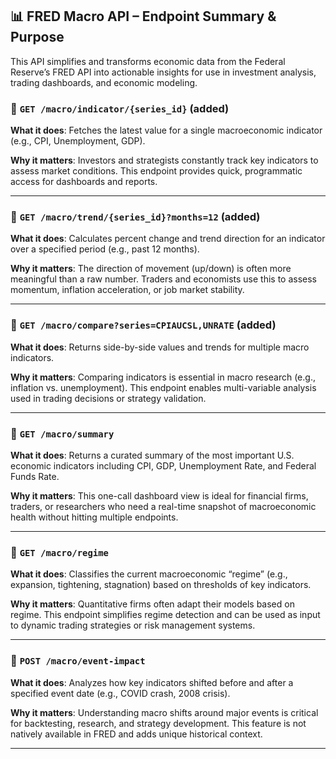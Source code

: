 
## 📊 FRED Macro API – Endpoint Summary & Purpose

This API simplifies and transforms economic data from the Federal Reserve’s FRED API into actionable insights for use in investment analysis, trading dashboards, and economic modeling.



### 🔹 `GET /macro/indicator/{series_id}` (added)

**What it does**:
Fetches the latest value for a single macroeconomic indicator (e.g., CPI, Unemployment, GDP).

**Why it matters**:
Investors and strategists constantly track key indicators to assess market conditions. This endpoint provides quick, programmatic access for dashboards and reports.

---

### 🔹 `GET /macro/trend/{series_id}?months=12` (added)

**What it does**:
Calculates percent change and trend direction for an indicator over a specified period (e.g., past 12 months).

**Why it matters**:
The direction of movement (up/down) is often more meaningful than a raw number. Traders and economists use this to assess momentum, inflation acceleration, or job market stability.

---

### 🔹 `GET /macro/compare?series=CPIAUCSL,UNRATE` (added)

**What it does**:
Returns side-by-side values and trends for multiple macro indicators.

**Why it matters**:
Comparing indicators is essential in macro research (e.g., inflation vs. unemployment). This endpoint enables multi-variable analysis used in trading decisions or strategy validation.

---

### 🔹 `GET /macro/summary`

**What it does**:
Returns a curated summary of the most important U.S. economic indicators including CPI, GDP, Unemployment Rate, and Federal Funds Rate.

**Why it matters**:
This one-call dashboard view is ideal for financial firms, traders, or researchers who need a real-time snapshot of macroeconomic health without hitting multiple endpoints.

---

### 🔹 `GET /macro/regime`

**What it does**:
Classifies the current macroeconomic “regime” (e.g., expansion, tightening, stagnation) based on thresholds of key indicators.

**Why it matters**:
Quantitative firms often adapt their models based on regime. This endpoint simplifies regime detection and can be used as input to dynamic trading strategies or risk management systems.

---

### 🔹 `POST /macro/event-impact`

**What it does**:
Analyzes how key indicators shifted before and after a specified event date (e.g., COVID crash, 2008 crisis).

**Why it matters**:
Understanding macro shifts around major events is critical for backtesting, research, and strategy development. This feature is not natively available in FRED and adds unique historical context.

---


